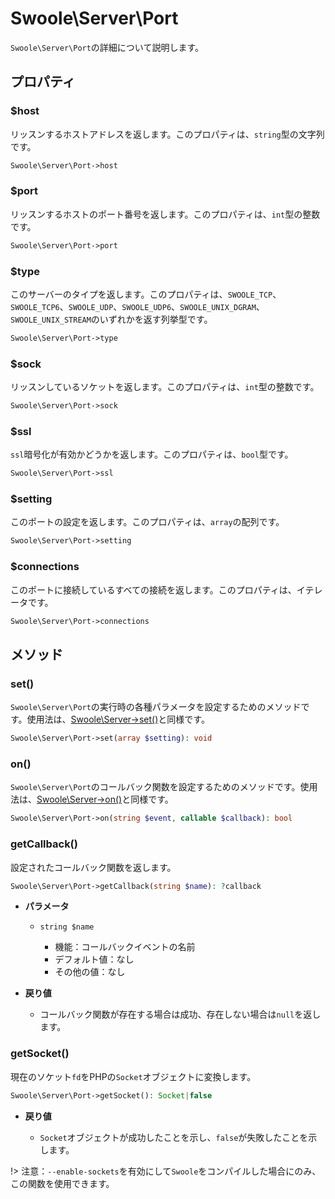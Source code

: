 # Swoole\Server\Port

`Swoole\Server\Port`の詳細について説明します。

## プロパティ

### $host
リッスンするホストアドレスを返します。このプロパティは、`string`型の文字列です。

```php
Swoole\Server\Port->host
```

### $port
リッスンするホストのポート番号を返します。このプロパティは、`int`型の整数です。

```php
Swoole\Server\Port->port
```

### $type
このサーバーのタイプを返します。このプロパティは、`SWOOLE_TCP`、`SWOOLE_TCP6`、`SWOOLE_UDP`、`SWOOLE_UDP6`、`SWOOLE_UNIX_DGRAM`、`SWOOLE_UNIX_STREAM`のいずれかを返す列挙型です。

```php
Swoole\Server\Port->type
```

### $sock
リッスンしているソケットを返します。このプロパティは、`int`型の整数です。

```php
Swoole\Server\Port->sock
```

### $ssl
`ssl`暗号化が有効かどうかを返します。このプロパティは、`bool`型です。

```php
Swoole\Server\Port->ssl
```

### $setting
このポートの設定を返します。このプロパティは、`array`の配列です。

```php
Swoole\Server\Port->setting
```

### $connections
このポートに接続しているすべての接続を返します。このプロパティは、イテレータです。

```php
Swoole\Server\Port->connections
```

## メソッド

### set() 

`Swoole\Server\Port`の実行時の各種パラメータを設定するためのメソッドです。使用法は、[Swoole\Server->set()](/server/methods?id=set)と同様です。

```php
Swoole\Server\Port->set(array $setting): void
```

### on() 

`Swoole\Server\Port`のコールバック関数を設定するためのメソッドです。使用法は、[Swoole\Server->on()](/server/methods?id=on)と同様です。

```php
Swoole\Server\Port->on(string $event, callable $callback): bool
```

### getCallback() 

設定されたコールバック関数を返します。

```php
Swoole\Server\Port->getCallback(string $name): ?callback
```

  * **パラメータ**

    * `string $name`

      * 機能：コールバックイベントの名前
      * デフォルト値：なし
      * その他の値：なし

  * **戻り値**

    * コールバック関数が存在する場合は成功、存在しない場合は`null`を返します。


### getSocket() 

現在のソケット`fd`をPHPの`Socket`オブジェクトに変換します。

```php
Swoole\Server\Port->getSocket(): Socket|false
```

  * **戻り値**

    * `Socket`オブジェクトが成功したことを示し、`false`が失敗したことを示します。

!> 注意：`--enable-sockets`を有効にして`Swoole`をコンパイルした場合にのみ、この関数を使用できます。
